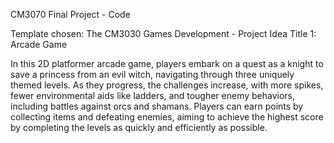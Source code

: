 CM3070 Final Project - Code

Template chosen: The CM3030 Games Development - Project Idea Title 1: Arcade Game

In this 2D platformer arcade game, players embark on a quest as a knight to save a princess from an evil witch, navigating through three uniquely themed levels. As they progress, the challenges increase, with more spikes, fewer environmental aids like ladders, and tougher enemy behaviors, including battles against orcs and shamans. Players can earn points by collecting items and defeating enemies, aiming to achieve the highest score by completing the levels as quickly and efficiently as possible.
